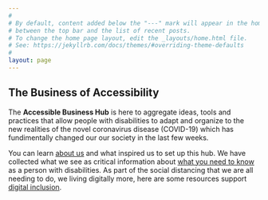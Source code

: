 ```yaml
---
#
# By default, content added below the "---" mark will appear in the home page
# between the top bar and the list of recent posts.
# To change the home page layout, edit the _layouts/home.html file.
# See: https://jekyllrb.com/docs/themes/#overriding-theme-defaults
#
layout: page
---
```


## The Business of Accessibility

The **Accessible Business Hub** is here to aggregate ideas, tools and practices that allow people with disabilities to adapt and organize to the new realities of the novel coronavirus disease (COVID-19) which has fundimentally changed our our society in the last few weeks.

You can learn [about us](/AboutUs.html) and what inspired us to set up this hub. We have collected what we see as critical information about [what you need to know](/WhatYouNeed2Know.html) as a person with disabilities. As part of the social distancing that we are all needing to do, we living digitally more, here are some resources support [digital inclusion](/WorkingDigitally.html). 
